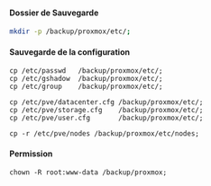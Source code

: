 #### Dossier de Sauvegarde
```bash
mkdir -p /backup/proxmox/etc/;
```



#### Sauvegarde de la  configuration
```
cp /etc/passwd   /backup/proxmox/etc/;
cp /etc/gshadow  /backup/proxmox/etc/;
cp /etc/group    /backup/proxmox/etc/;

cp /etc/pve/datacenter.cfg /backup/proxmox/etc/;
cp /etc/pve/storage.cfg    /backup/proxmox/etc/;
cp /etc/pve/user.cfg       /backup/proxmox/etc/;

cp -r /etc/pve/nodes /backup/proxmox/etc/nodes;
```


#### Permission
```
chown -R root:www-data /backup/proxmox;
```
